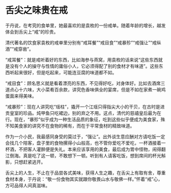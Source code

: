 # 舌尖之味贵在戒

于丹说，在考究的食单里，她最喜欢的是袁枚的一份戒单。随着年龄的增长，越发体会到舌尖上“戒”的珍贵。 

清代著名的饮食家袁枚的戒单里分别有“戒耳餐”“戒目食”“戒暴殄”“戒强让”“戒纵酒”“戒穿凿”。 

“戒耳餐”：就是戒听着好的东西，比如海参与燕窝，用袁枚的话来说“这些东西就是没有个人的操守与性情的庸俗小人，它必须得配了别的食材才有味道”。这些东西听起来很好，但是吃起来，可能连豆腐的味道都不如。 

“戒目食”：顾名思义就是看着漂亮的东西，不见得好吃，对身体好。比如去酒席三道点心十六味，大小菜肴百余款，讲究色香味俱全的宴席，但是不如在家煮一碗鸡蛋面来得美味。 

“戒暴殄”：现在人讲究吃“瑶柱”，撬开一个江瑶只得指尖大小的干贝，在古时是进贡皇室的珍品。炖甲鱼只吃裙边，别的弃之不用。这点，清代的慈禧皇后最为在行。现在，“暴殄”似乎成为一种生活品质的象征，吃到这些似乎便成为美食家，殊不知美食家的讲究不在食物的稀有，而在于平常食材的精致味道。 

作为一介小民，我最感同身受的莫过于，“强让”。出外谈生意应酬对方请吃饭一定会找几个陪客，盘子里的食物摞得小山般高，也不管你爱吃不爱吃，一杯酒接着一杯酒，不把客人灌醉便是失礼。本来应该享用的美食，最后成为胃中怪物，闹得翻江倒海。真是吃了这一顿，不敢想下一顿。听到有人请客吃饭，想到席间的杯光斛影，只想赶紧逃开。 

舌尖上的人生，不止在于品尝各式美味，获得人生之趣，在舌尖上有取有舍，尊重食材本身，于丹说：“敬一份食物其实就跟你敬畏山水与敬佛一样。”怀着“戒”心，方可品得人间真滋味。